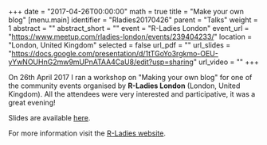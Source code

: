 +++
date = "2017-04-26T00:00:00"
math = true
title = "Make your own blog"
[menu.main]
identifier = "Rladies20170426"
parent = "Talks"
weight = 1
abstract = ""
abstract_short = ""
event = "R-Ladies London"
event_url = "https://www.meetup.com/rladies-london/events/239404233/"
location = "London, United Kingdom"
selected = false
url_pdf = ""
url_slides = "https://docs.google.com/presentation/d/1tTGoYo3rgkmo-OEU-yYwNOUHnG2mw9mUPnATAA4CaU8/edit?usp=sharing"
url_video = ""
+++


On 26th April 2017 I ran a workshop on "Making your own blog" for one of the community events organised by **R-Ladies London** (London, United Kingdom). All the attendees were very interested and participative, it was a great evening!

Slides are available [here](https://docs.google.com/presentation/d/1tTGoYo3rgkmo-OEU-yYwNOUHnG2mw9mUPnATAA4CaU8/edit?usp=sharing).

For more information visit the [R-Ladies website](https://rladies.org/).
